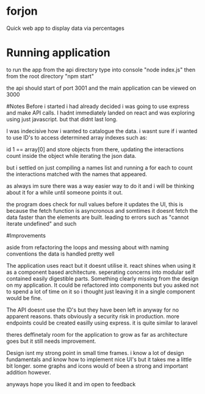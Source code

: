 # forjon
Quick web app to display data via percentages

# Running application
to run the app from the api directory type into console "node index.js"
then from the root directory "npm start"

the api should start of port 3001 and the main application can be viewed on 3000

#Notes
Before i started i had already decided i was going to use express and make API calls.
I hadnt immediately landed on react and was exploring using just javascript. but that didnt last long.

I was indecisive how i wanted to catalogue the data. i wasnt sure if i wanted to use ID's to access determined array indexes such as:

id 1 == array[0]
and store objects from there, updating the interactions count inside the object while iterating the json data.

but i settled on just compiling a names list and running a for each to count the interactions matched with the names that appeared.

as always im sure there was a way easier way to do it and i will be thinking about it for a while until someone points it out.

the program does check for null values before it updates the UI, this is because the fetch function is asyncronous and somtimes it doesnt fetch the data faster than the elements are built. leading to errors such as "cannot iterate undefined" and such

#Improvements

aside from refactoring the loops and messing about with naming conventions the data is handled pretty well

The application uses react but it doesnt utilise it. react shines when using it as a component based architecture. seperating concerns into modular self contained  easily digestible parts. Something clearly missing from the design on my application.
It could be refactored into components but you asked not to spend a lot of time on it so i thought just leaving it in a single component would be fine.

The API doesnt use the ID's but they have been left in anyway for no apparent reasons. thats obviously a security risk in production.
more endpoints could be created easilly using express. it is quite similar to laravel

theres deffinetaly room for the application to grow as far as architecture goes but it still needs improvement.

Design isnt my strong point in small time frames. i know a lot of design fundamentals and know how to implement nice UI's but it takes me a little bit longer. some graphs and icons would of been a strong and important addition however.

anyways hope you liked it and im open to feedback
